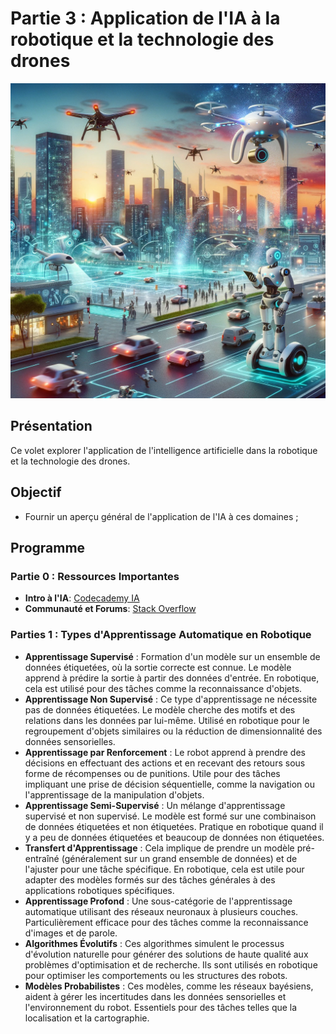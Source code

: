 # Partie 3 : Application de l'IA à la robotique et la technologie des drones

![Couverture AI 4 RANDAD](images/IARANDAD.png)

## Présentation
Ce volet explorer l'application de l'intelligence artificielle dans la robotique et la technologie des drones.

## Objectif
- Fournir un aperçu général de l'application de l'IA à ces domaines ;

## Programme

### Partie 0 : Ressources Importantes
- **Intro à l'IA**: [Codecademy IA](https://www.codecademy.com/search?query=Artificial%20Intelligence)
- **Communauté et Forums**: [Stack Overflow](https://stackoverflow.com/questions/tagged/robotics)

### Parties 1 : Types d'Apprentissage Automatique en Robotique

- **Apprentissage Supervisé** : Formation d'un modèle sur un ensemble de données étiquetées, où la sortie correcte est connue. Le modèle apprend à prédire la sortie à partir des données d'entrée. En robotique, cela est utilisé pour des tâches comme la reconnaissance d'objets.
- **Apprentissage Non Supervisé** : Ce type d'apprentissage ne nécessite pas de données étiquetées. Le modèle cherche des motifs et des relations dans les données par lui-même. Utilisé en robotique pour le regroupement d'objets similaires ou la réduction de dimensionnalité des données sensorielles.
- **Apprentissage par Renforcement** : Le robot apprend à prendre des décisions en effectuant des actions et en recevant des retours sous forme de récompenses ou de punitions. Utile pour des tâches impliquant une prise de décision séquentielle, comme la navigation ou l'apprentissage de la manipulation d'objets.
- **Apprentissage Semi-Supervisé** : Un mélange d'apprentissage supervisé et non supervisé. Le modèle est formé sur une combinaison de données étiquetées et non étiquetées. Pratique en robotique quand il y a peu de données étiquetées et beaucoup de données non étiquetées.
- **Transfert d'Apprentissage** : Cela implique de prendre un modèle pré-entraîné (généralement sur un grand ensemble de données) et de l'ajuster pour une tâche spécifique. En robotique, cela est utile pour adapter des modèles formés sur des tâches générales à des applications robotiques spécifiques.
- **Apprentissage Profond** : Une sous-catégorie de l'apprentissage automatique utilisant des réseaux neuronaux à plusieurs couches. Particulièrement efficace pour des tâches comme la reconnaissance d'images et de parole.
- **Algorithmes Évolutifs** : Ces algorithmes simulent le processus d'évolution naturelle pour générer des solutions de haute qualité aux problèmes d'optimisation et de recherche. Ils sont utilisés en robotique pour optimiser les comportements ou les structures des robots.
- **Modèles Probabilistes** : Ces modèles, comme les réseaux bayésiens, aident à gérer les incertitudes dans les données sensorielles et l'environnement du robot. Essentiels pour des tâches telles que la localisation et la cartographie.
